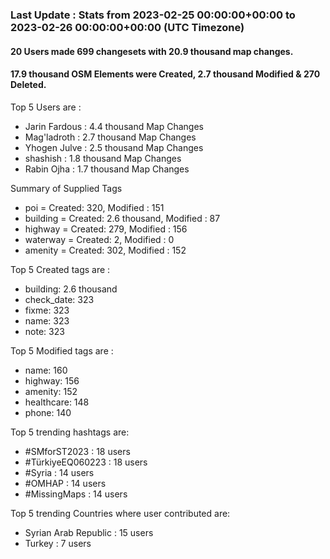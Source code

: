 ### Last Update : Stats from 2023-02-25 00:00:00+00:00 to 2023-02-26 00:00:00+00:00 (UTC Timezone)

#### 20 Users made 699 changesets with 20.9 thousand map changes.
#### 17.9 thousand OSM Elements were Created, 2.7 thousand Modified & 270 Deleted.

Top 5 Users are : 
- Jarin Fardous : 4.4 thousand Map Changes
- Mag'ladroth : 2.7 thousand Map Changes
- Yhogen Julve : 2.5 thousand Map Changes
- shashish : 1.8 thousand Map Changes
- Rabin Ojha : 1.7 thousand Map Changes

Summary of Supplied Tags
- poi = Created: 320, Modified : 151
- building = Created: 2.6 thousand, Modified : 87
- highway = Created: 279, Modified : 156
- waterway = Created: 2, Modified : 0
- amenity = Created: 302, Modified : 152


Top 5 Created tags are :
- building: 2.6 thousand
- check_date: 323
- fixme: 323
- name: 323
- note: 323


Top 5 Modified tags are :
- name: 160
- highway: 156
- amenity: 152
- healthcare: 148
- phone: 140


Top 5 trending hashtags are:
- #SMforST2023 : 18 users
- #TürkiyeEQ060223 : 18 users
- #Syria : 14 users
- #OMHAP : 14 users
- #MissingMaps : 14 users


Top 5 trending Countries where user contributed are:
- Syrian Arab Republic : 15 users
- Turkey : 7 users

